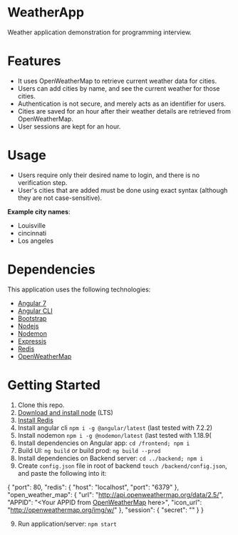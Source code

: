 # WeatherApp
Weather application demonstration for programming interview. 

# Features

* It uses OpenWeatherMap to retrieve current weather data for cities. 
* Users can add cities by name, and see the current weather for those cities.
* Authentication is not secure, and merely acts as an identifier for users.
* Cities are saved for an hour after their weather details are retrieved from OpenWeatherMap.
* User sessions are kept for an hour.

# Usage

* Users require only their desired name to login, and there is no verification step.
* User's cities that are added must be done using exact syntax (although they are not case-sensitive).

<b>Example city names</b>:
* Louisville
* cincinnati
* Los angeles

# Dependencies

This application uses the following technologies:

* [Angular 7](https://angular.io)
* [Angular CLI](https://cli.angular.io/)
* [Bootstrap](https://getbootstrap.com/docs/4.0/getting-started/introduction)
* [Nodejs](https://nodejs.org/en/)
* [Nodemon](https://nodemon.io/)
* [Expressjs](https://expressjs.com/)
* [Redis](https://redis.io/)
* [OpenWeatherMap](https://openweathermap.org/)

# Getting Started

1. Clone this repo.
2. [Download and install node](https://nodejs.org/en/) (LTS)
3. [Install Redis](https://redis.io/)
4. Install angular cli `npm i -g @angular/latest` (last tested with 7.2.2)
5. Install nodemon `npm i -g @nodemon/latest` (last tested with 1.18.9(
6. Install dependencies on Angular app: `cd /frontend; npm i`
7. Build UI: `ng build` or build prod: `ng build --prod`
7. Install dependencies on Backend server: `cd ../backend; npm i`
8. Create `config.json` file in root of backend `touch /backend/config.json`, and paste the following into it:

{
    "port": 80,
    "redis": {
        "host": "localhost",
        "port": "6379"
    },
    "open_weather_map": {
        "url": "http://api.openweathermap.org/data/2.5/",
        "APPID": "<Your APPID from [OpenWeatherMap](https://openweathermap.org/appid) here>",
        "icon_url": "http://openweathermap.org/img/w/"
    },
    "session": {
        "secret": "<use any string here>"
    }
}

9. Run application/server: `npm start`
